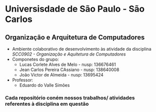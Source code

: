 # Universisdade de São Paulo - São Carlos
## Organização e Arquitetura de Computadores
  - Ambiente colaborativo de desenvolvimento às atividade da disciplina *SCC0902 - Organização e Aquitetura de Computadores*
  - Componetes do grupo:
      - Lucas Corlete Alves de Melo - nusp: 136676461
      - Jean Carlos Pereira CAssiano - nusp: 138640008
      - João Victor de Almeida - nusp: 13695424
  - Professor:
      - Eduardo do Valle Simões

### Cada repositório coném nossos trabalhos/ atividades referentes à disciplina em questão

